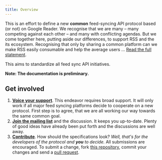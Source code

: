 ```yaml
---
title: Overview
---
```


This is an effort to define a new **common** feed-syncing API protocol based (or not) on Google Reader. We recognise that we are many – many competing against each other – and many with conflicting agendas. But we come together here, putting aside our differences, to support RSS and the its ecosystem. Recognising that only by sharing a common platform can we make RSS easily consumable and help the average users … [Read the full statement](/Open-Reader-API/rssconsensus/).

This aims to standardize all feed sync API initiatives. 

**Note: The documentation is preliminary.**

## Get involved

1. **[Voice your support](http://rss-sync.github.io/Open-Reader-API/rssconsensus)**. This endeavor requires broad support. It will only work if all major feed syncing platforms decide to cooperate on a new protocol. First step is to agree, that we are all working our way towards the same common goal.
2. **[Join the mailing list](http://lists.ranchero.com/listinfo.cgi/rss-sync-ranchero.com)** and the discussion. It keeps you up-to-date. Plenty of good ideas have already been put forth and the discussions are well away.
3. **[Contribute](https://github.com/rss-sync/Open-Reader-API)**. How should the specifications look? *Well, that's for the developers of the protocol and **you** to decide.* All submissions are encouraged. To submit a change, fork [this repository](https://github.com/rss-sync/Open-Reader-API), commit your changes and send a [pull request](https://help.github.com/articles/using-pull-requests).
